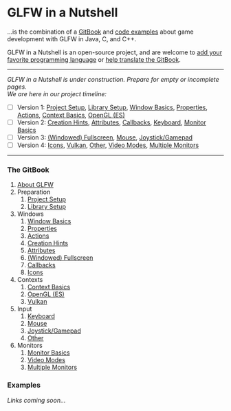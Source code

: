 # GLFW in a Nutshell

...is the combination of a [GitBook](https://desertcookie.gitbook.io/glfw-in-a-nutshell) and [code examples](https://github.com/DesertCookie/GLFW-in-a-Nutshell/tree/master/examples) about game development with GLFW in Java, C, and C++.

GLFW in a Nutshell is an open-source project, and are welcome to [add your favorite programming language](https://github.com/DesertCookie/GLFW-in-a-Nutshell/issues/new?assignees=&labels=Language+Addition&template=language-addition.md&title=) or [help translate the GitBook](https://github.com/DesertCookie/GLFW-in-a-Nutshell/issues/new?assignees=&labels=Translation&template=translation.md&title=Translation+to+LANGUAGE).

---

*GLFW in a Nutshell is under construction. Prepare for empty or incomplete pages.  
We are here in our project timeline:*

* [ ] Version 1: [Project Setup](https://desertcookie.gitbook.io/glfw-in-a-nutshell/preparation/project-setup), [Library Setup](https://desertcookie.gitbook.io/glfw-in-a-nutshell/preparation/library-setup), [Window Basics](https://desertcookie.gitbook.io/glfw-in-a-nutshell/windows/window-basics), [Properties](https://desertcookie.gitbook.io/glfw-in-a-nutshell/windows/properties), [Actions](https://desertcookie.gitbook.io/glfw-in-a-nutshell/windows/actions), [Context Basics](https://desertcookie.gitbook.io/glfw-in-a-nutshell/contexts/context-basics), [OpenGL \(ES\)](https://desertcookie.gitbook.io/glfw-in-a-nutshell/contexts/opengl)
* [ ] Version 2: [Creation Hints](https://desertcookie.gitbook.io/glfw-in-a-nutshell/windows/creation-hints), [Attributes](https://desertcookie.gitbook.io/glfw-in-a-nutshell/windows/attributes), [Callbacks](https://desertcookie.gitbook.io/glfw-in-a-nutshell/windows/callbacks), [Keyboard](https://desertcookie.gitbook.io/glfw-in-a-nutshell/input/keyboard), [Monitor Basics](https://desertcookie.gitbook.io/glfw-in-a-nutshell/monitors/monitor-basics)
* [ ] Version 3: [\(Windowed\) Fullscreen](https://desertcookie.gitbook.io/glfw-in-a-nutshell/windows/windowed-fullscreen), [Mouse](https://desertcookie.gitbook.io/glfw-in-a-nutshell/input/mouse), [Joystick/Gamepad](https://desertcookie.gitbook.io/glfw-in-a-nutshell/input/joystick)
* [ ] Version 4: [Icons](https://desertcookie.gitbook.io/glfw-in-a-nutshell/windows/icons), [Vulkan](https://desertcookie.gitbook.io/glfw-in-a-nutshell/contexts/vulkan), [Other](https://desertcookie.gitbook.io/glfw-in-a-nutshell/input/other), [Video Modes](https://desertcookie.gitbook.io/glfw-in-a-nutshell/monitors/video-modes), [Multiple Monitors](https://desertcookie.gitbook.io/glfw-in-a-nutshell/monitors/multiple-monitors)

---

### The GitBook

1. [About GLFW](https://desertcookie.gitbook.io/glfw-in-a-nutshell)
2. Preparation
   1. [Project Setup](https://desertcookie.gitbook.io/glfw-in-a-nutshell/preparation/project-setup)
   2. [Library Setup](https://desertcookie.gitbook.io/glfw-in-a-nutshell/preparation/library-setup)
3. Windows
   1. [Window Basics](https://desertcookie.gitbook.io/glfw-in-a-nutshell/windows/window-basics)
   2. [Properties](https://desertcookie.gitbook.io/glfw-in-a-nutshell/windows/properties)
   3. [Actions](https://desertcookie.gitbook.io/glfw-in-a-nutshell/windows/actions)
   4. [Creation Hints](https://desertcookie.gitbook.io/glfw-in-a-nutshell/windows/creation-hints)
   5. [Attributes](https://desertcookie.gitbook.io/glfw-in-a-nutshell/windows/attributes)
   6. [\(Windowed\) Fullscreen](https://desertcookie.gitbook.io/glfw-in-a-nutshell/windows/windowed-fullscreen)
   7. [Callbacks](https://desertcookie.gitbook.io/glfw-in-a-nutshell/windows/callbacks)
   8. [Icons](https://desertcookie.gitbook.io/glfw-in-a-nutshell/windows/icons)
4. Contexts
   1. [Context Basics](https://desertcookie.gitbook.io/glfw-in-a-nutshell/contexts/context-basics)
   2. [OpenGL \(ES\)](https://desertcookie.gitbook.io/glfw-in-a-nutshell/contexts/opengl)
   3. [Vulkan](https://desertcookie.gitbook.io/glfw-in-a-nutshell/contexts/vulkan)
5. Input
   1. [Keyboard](https://desertcookie.gitbook.io/glfw-in-a-nutshell/input/keyboard)
   2. [Mouse](https://desertcookie.gitbook.io/glfw-in-a-nutshell/input/mouse)
   3. [Joystick/Gamepad](https://desertcookie.gitbook.io/glfw-in-a-nutshell/input/joystick)
   4. [Other](https://desertcookie.gitbook.io/glfw-in-a-nutshell/input/other)
6. Monitors
   1. [Monitor Basics](https://desertcookie.gitbook.io/glfw-in-a-nutshell/monitors/monitor-basics)
   2. [Video Modes](https://desertcookie.gitbook.io/glfw-in-a-nutshell/monitors/video-modes)
   3. [Multiple Monitors](https://desertcookie.gitbook.io/glfw-in-a-nutshell/monitors/multiple-monitors)

### Examples

*Links coming soon...*
